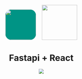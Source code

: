 <p align="center">
<a href="https://fastapi.tiangolo.com/" target="_blank"><img src="https://fastapi.tiangolo.com/img/icon-white.svg" style="background-color: #009485; margin-right:15px; border-radius: 20px;" width=100px></a>
<a href="https://react.dev/" target="_blank"><img src="https://upload.wikimedia.org/wikipedia/commons/thumb/a/a7/React-icon.svg/2300px-React-icon.svg.png" width=115px></a>

</p>

<h1 align="center">Fastapi + React</h1>

<p align="center">
  <img src="https://skillicons.dev/icons?i=python,js,tailwind,nodejs,vite,html,css,docker,aws,mysql,git,github&perline=6" />
</p>
